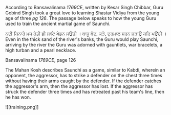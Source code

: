 According to Bansavalinama *1769CE*, written by Kesar Singh Chibbar, Guru Gobind Singh took a great love to learning Shastar Vidiya from the young age of three *pg 126*. The passage below speaks to how the young Guru used to train the ancient martial game of Saunchi.  
  
ਨਦੀ ਕਿਨਾਰੇ ਮਧ ਰੇਤੀ ਭੀ ਜਾਇ ਖੇਡਨ ਸਉਂਚੀ । ਬਾਜੂ ਬੰਦ, ਕੜੇ, ਦੁਰਮਾਲ ਸਰਨ ਜੜਾਊ ਕਰਿ ਪਉਂਚੀ ।  
Even in the thick sand of the river's banks, the Guru would play Saunchi, arriving by the river the Guru was adorned with gauntlets, war bracelets, a high turban and a pearl necklace.  
  
Bansavalinama *1769CE*, page 126

The Mahan Kosh describes Saunchi as a game, similar to Kabdi, wherein an opponent, the aggressor, has to strike a defender on the chest three times without having their arms caught by the defender. If the defender catches the aggressor's arm, then the aggressor has lost. If the aggressor has struck the defender three times and has retreated past his team's line, then he has won.

![[training.png]]